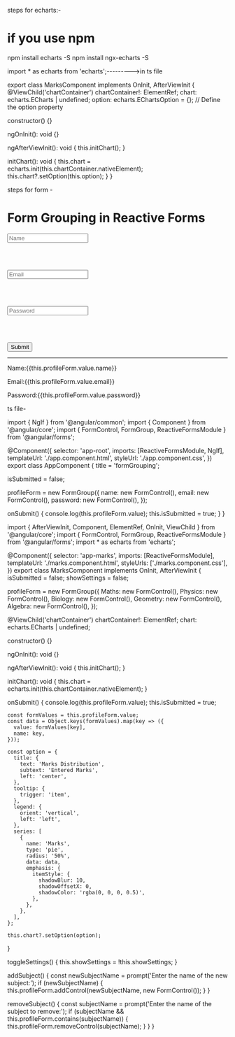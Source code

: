 steps for echarts:-

# if you use npm
npm install echarts -S
npm install ngx-echarts -S

import * as echarts from 'echarts';--------->in ts file


export class MarksComponent implements OnInit, AfterViewInit {
  @ViewChild('chartContainer') chartContainer!: ElementRef;
  chart: echarts.ECharts | undefined;
  option: echarts.EChartsOption = {}; // Define the option property

  constructor() {}

  ngOnInit(): void {}

  ngAfterViewInit(): void {
    this.initChart();
  }

  initChart(): void {
    this.chart = echarts.init(this.chartContainer.nativeElement);
    this.chart?.setOption(this.option);
  }
}

 steps for form -

 <h1>Form Grouping in Reactive Forms</h1>

<form [formGroup]="profileForm" (ngSubmit)="onSubmit()">
  <input type="text" placeholder="Name" name="" id="" formControlName="name" />

  <br /><br />

  <input type="text" placeholder="Email" name="" id="" formControlName="email" />

  <br /><br />

  <input type="text" placeholder="Password" name="" id="" formControlName="password" />

  <br /><br />

 <button>Submit</button>
</form>


<div class="container" *ngIf="isSubmitted">
  <hr>
  <p>Name:{{this.profileForm.value.name}}</p>
  <p>Email:{{this.profileForm.value.email}}</p>
  <p>Password:{{this.profileForm.value.password}}</p>
</div>

 ts file-

 import { NgIf } from '@angular/common';
import { Component } from '@angular/core';
import { FormControl, FormGroup, ReactiveFormsModule } from '@angular/forms';

@Component({
  selector: 'app-root',
  imports: [ReactiveFormsModule, NgIf],
  templateUrl: './app.component.html',
  styleUrl: './app.component.css',
})
export class AppComponent {
  title = 'formGrouping';

  isSubmitted = false;

  profileForm = new FormGroup({
    name: new FormControl(),
    email: new FormControl(),
    password: new FormControl(),
  });

  onSubmit() {
    console.log(this.profileForm.value);
    this.isSubmitted = true;
  }
}


<!--  -->



import { AfterViewInit, Component, ElementRef, OnInit, ViewChild } from '@angular/core';
import { FormControl, FormGroup, ReactiveFormsModule } from '@angular/forms';
import * as echarts from 'echarts';

@Component({
  selector: 'app-marks',
  imports: [ReactiveFormsModule],
  templateUrl: './marks.component.html',
  styleUrls: ['./marks.component.css'],
})
export class MarksComponent implements OnInit, AfterViewInit {
  isSubmitted = false;
  showSettings = false;

  profileForm = new FormGroup({
    Maths: new FormControl(),
    Physics: new FormControl(),
    Biology: new FormControl(),
    Geometry: new FormControl(),
    Algebra: new FormControl(),
  });

  @ViewChild('chartContainer') chartContainer!: ElementRef;
  chart: echarts.ECharts | undefined;

  constructor() {}

  ngOnInit(): void {}

  ngAfterViewInit(): void {
    this.initChart();
  }

  initChart(): void {
    this.chart = echarts.init(this.chartContainer.nativeElement);
  }

  onSubmit() {
    console.log(this.profileForm.value);
    this.isSubmitted = true;

    const formValues = this.profileForm.value;
    const data = Object.keys(formValues).map(key => ({
      value: formValues[key],
      name: key,
    }));

    const option = {
      title: {
        text: 'Marks Distribution',
        subtext: 'Entered Marks',
        left: 'center',
      },
      tooltip: {
        trigger: 'item',
      },
      legend: {
        orient: 'vertical',
        left: 'left',
      },
      series: [
        {
          name: 'Marks',
          type: 'pie',
          radius: '50%',
          data: data,
          emphasis: {
            itemStyle: {
              shadowBlur: 10,
              shadowOffsetX: 0,
              shadowColor: 'rgba(0, 0, 0, 0.5)',
            },
          },
        },
      ],
    };

    this.chart?.setOption(option);
  }

  toggleSettings() {
    this.showSettings = !this.showSettings;
  }

  addSubject() {
    const newSubjectName = prompt('Enter the name of the new subject:');
    if (newSubjectName) {
      this.profileForm.addControl(newSubjectName, new FormControl());
    }
  }

  removeSubject() {
    const subjectName = prompt('Enter the name of the subject to remove:');
    if (subjectName && this.profileForm.contains(subjectName)) {
      this.profileForm.removeControl(subjectName);
    }
  }
}

